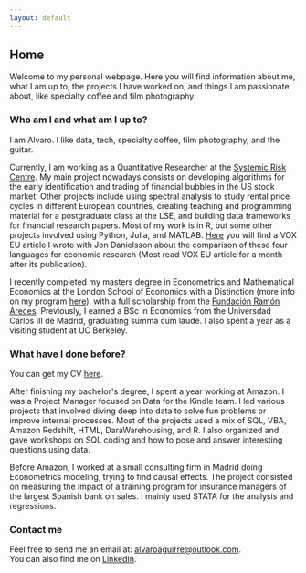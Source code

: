 ```yaml
---
layout: default
---
```


## Home

Welcome to my personal webpage. Here you will find information about me, what I am up to, the projects I have worked on, and things I am passionate about, like specialty coffee and film photography.

### Who am I and what am I up to?

I am Alvaro. I like data, tech, specialty coffee, film photography, and the guitar.

Currently, I am working as a Quantitative Researcher at the <a href = "http://www.systemicrisk.ac.uk" target = "_blank">Systemic Risk Centre</a>. My main project nowadays consists on developing algorithms for the early identification and trading of financial bubbles in the US stock market. Other projects include using spectral analysis to study rental price cycles in different European countries, creating teaching and programming material for a postgraduate class at the LSE, and building data frameworks for financial research papers. Most of my work is in R, but some other projects involved using Python, Julia, and MATLAB. <a href = "https://voxeu.org/article/which-programming-language-best-economic-research" target = "_blank">Here</a> you will find a VOX EU article I wrote with Jon Danielsson about the comparison of these four languages for economic research (Most read VOX EU article for a month after its publication).

I recently completed my masters degree in Econometrics and Mathematical Economics at the London School of Economics with a Distinction (more info on my program <a href = "https://www.lse.ac.uk/study-at-lse/Graduate/Degree-programmes-2021/MSc-Econometrics-and-Mathematical-Economics" target = "_blank">here</a>), with a full scholarship from the <a href = "https://www.fundacionareces.es/fundacionareces/en/" target = "_blank">Fundación Ramón Areces</a>. Previously, I earned a BSc in Economics from the Universdad Carlos III de Madrid, graduating summa cum laude. I also spent a year as a visiting student at UC Berkeley.

### What have I done before?

You can get my CV <a href = "/assets/docs/CV_AlvaroAguirre.pdf" target = "_blank">here</a>.

After finishing my bachelor's degree, I spent a year working at Amazon. I was a Project Manager focused on Data for the Kindle team. I led various projects that involved diving deep into data to solve fun problems or improve internal processes. Most of the projects used a mix of SQL, VBA, Amazon Redshift, HTML, DaraWarehousing, and R. I also organized and gave workshops on SQL coding and how to pose and answer interesting questions using data. 

Before Amazon, I worked at a small consulting firm in Madrid doing Econometrics modeling, trying to find causal effects. The project consisted on measuring the impact of a training program for insurance managers of the largest Spanish bank on sales. I mainly used STATA for the analysis and regressions.

### Contact me

Feel free to send me an email at: <alvaroaguirre@outlook.com>.  
You can also find me on [LinkedIn](https://www.linkedin.com/in/alvaro-aguirre/).